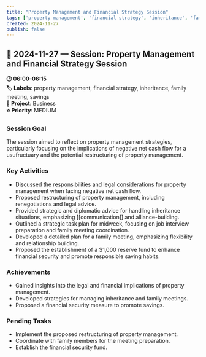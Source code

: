 ```yaml
---
title: "Property Management and Financial Strategy Session"
tags: ['property management', 'financial strategy', 'inheritance', 'family meeting', 'savings']
created: 2024-11-27
publish: false
---
```


## 📅 2024-11-27 — Session: Property Management and Financial Strategy Session

**🕒 06:00–06:15**  
**🏷️ Labels**: property management, financial strategy, inheritance, family meeting, savings  
**📂 Project**: Business  
**⭐ Priority**: MEDIUM  


### Session Goal
The session aimed to reflect on property management strategies, particularly focusing on the implications of negative net cash flow for a usufructuary and the potential restructuring of property management.

### Key Activities
- Discussed the responsibilities and legal considerations for property management when facing negative net cash flow.
- Proposed restructuring of property management, including renegotiations and legal advice.
- Provided strategic and diplomatic advice for handling inheritance situations, emphasizing [[communication]] and alliance-building.
- Outlined a strategic task plan for midweek, focusing on job interview preparation and family meeting coordination.
- Developed a detailed plan for a family meeting, emphasizing flexibility and relationship building.
- Proposed the establishment of a $1,000 reserve fund to enhance financial security and promote responsible saving habits.

### Achievements
- Gained insights into the legal and financial implications of property management.
- Developed strategies for managing inheritance and family meetings.
- Proposed a financial security measure to promote savings.

### Pending Tasks
- Implement the proposed restructuring of property management.
- Coordinate with family members for the meeting preparation.
- Establish the financial security fund.
